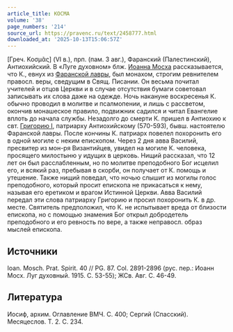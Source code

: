 ```yaml
---
article_title: КОСМА
volume: '38'
page_numbers: '214'
source_url: https://pravenc.ru/text/2458777.html
downloaded_at: '2025-10-13T15:06:57Z'
---
```


[Греч. Κοσμᾶς] (VI в.), прп. (пам. 3 авг.), Фаранский (Палестинский), Антиохийский. В «Луге духовном» блж. [Иоанна Мосха](<https://pravenc.ru/text/Иоанн Мосх.html>) рассказывается, что К., евнух из [Фаранской лавры](<https://pravenc.ru/text/Фаранской лавры.html>), был монахом, строгим ревнителем правосл. веры, сведущим в Свящ. Писании. Он весьма почитал учителей и отцов Церкви и в случае отсутствия бумаги советовал записывать их слова даже на одежде. Ночь накануне воскресенья К. обычно проводил в молитве и псалмопении, и лишь с рассветом, окончив монашеское правило, подвижник садился и читал Евангелие вплоть до начала службы. Незадолго до смерти К. пришел в Антиохию к свт. [Григорию I](<https://pravenc.ru/text/Григорию I.html>), патриарху Антиохийскому (570-593), бывш. настоятелю Фаранской лавры. После кончины К. патриарх повелел похоронить его в одной могиле с неким епископом. Через 2 дня авва Василий, пресвитер из мон-ря Византийцев, увидел на могиле К. человека, просящего милостыню у идущих в церковь. Нищий рассказал, что 12 лет он был расслабленным, но по молитве преподобного Бог исцелил его, и всякий раз, пребывая в скорби, он получает от К. помощь и утешение. Также нищий поведал, что ночью слышит из могилы голос преподобного, который просит епископа не прикасаться к нему, называя его еретиком и врагом Истинной Церкви. Авва Василий передал эти слова патриарху Григорию и просил похоронить К. в др. месте. Святитель предположил, что К. не испытывает вреда от близости епископа, но с помощью знамения Бог открыл добродетель преподобного и его ревность по вере, а также неправосл. образ мыслей епископа.

## Источники

Ioan. Mosch. Prat. Spirit. 40 // PG. 87. Col. 2891-2896 (рус. пер.: Иоанн Мосх. Луг духовный. 1915. С. 53-55); ЖСв. Авг. С. 46-49.

## Литература

Иосиф, архим. Оглавление ВМЧ. С. 400; Сергий (Спасский). Месяцеслов. Т. 2. С. 234.
